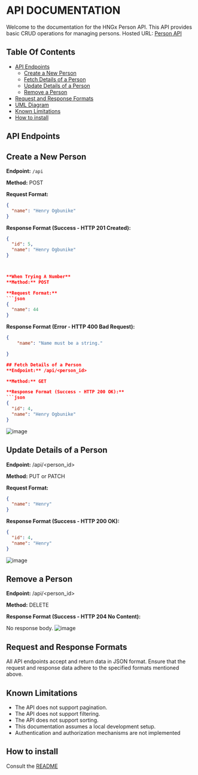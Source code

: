 # API DOCUMENTATION

Welcome to the documentation for the HNGx Person API. This API provides basic CRUD operations for managing persons.
Hosted URL: [Person API](https://hogbunike.onrender.com)

## Table Of Contents
- [API Endpoints](#api-endpoints)
  - [Create a New Person](#create-a-new-person)
  - [Fetch Details of a Person](#fetch-details-of-a-person)
  - [Update Details of a Person](#update-details-of-a-person)
  - [Remove a Person](#remove-a-person)
- [Request and Response Formats](#request-and-response-formats)
- [UML Diagram](#uml-diagram)
- [Known Limitations](#known-limitations)
- [How to install](#how-to-install)

## API Endpoints

## Create a New Person

**Endpoint:** `/api`

**Method:** POST

**Request Format:**
```json
{
  "name": "Henry Ogbunike"
}
```
**Response Format (Success - HTTP 201 Created):**
```json
{
  "id": 5,
  "name": "Henry Ogbunike"
}



**When Trying A Number**
**Method:** POST

**Request Format:**
```json
{
  "name": 44
}
```
**Response Format (Error - HTTP 400 Bad Request):**
```json
{
    "name": "Name must be a string."

}

## Fetch Details of a Person
**Endpoint:** /api/<person_id>

**Method:** GET

**Response Format (Success - HTTP 200 OK):**
```json
{
  "id": 4,
  "name": "Henry Ogbunike"
}
```
![image](https://github.com/Hogbunike/restapi/assets/105209315/530c458c-bf14-41ee-bdf1-ea7d4e7a31e7)

## Update Details of a Person
**Endpoint:** /api/<person_id>

**Method:** PUT or PATCH

**Request Format:**
```json
{
  "name": "Henry"
}
```

**Response Format (Success - HTTP 200 OK):**
```json
{
  "id": 4,
  "name": "Henry"
}
```
![image](https://github.com/Hogbunike/restapi/assets/105209315/32a706b5-7836-42b6-90e8-65bb042dbbb1)

## Remove a Person
**Endpoint:** /api/<person_id>

**Method:** DELETE

**Response Format (Success - HTTP 204 No Content):**

No response body.
![image](https://github.com/Hogbunike/restapi/assets/105209315/f6c5d4fa-b7c6-4a75-aa52-1774c929ee59)

## Request and Response Formats
All API endpoints accept and return data in JSON format.
Ensure that the request and response data adhere to the specified formats mentioned above.

## Known Limitations

- The API does not support pagination.
- The API does not support filtering.
- The API does not support sorting.
- This documentation assumes a local development setup.
- Authentication and authorization mechanisms are not implemented





## How to install
Consult the [README](https://github.com/Hogbunike/restapi/blob/69c09c1fc022720b0bbdfee1acbe959a956a18bf/README.md)






